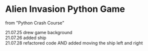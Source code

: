 # Alien Invasion Python Game

from "Python Crash Course"

21.07.25 drew game background\
21.07.26 added ship\
21.07.28 refactored code AND added moving the ship left and right
